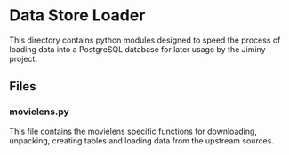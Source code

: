 # Data Store Loader

This directory contains python modules designed to speed the process of
loading data into a PostgreSQL database for later usage by the Jiminy project.

## Files

### movielens.py

This file contains the movielens specific functions for downloading,
unpacking, creating tables and loading data from the upstream sources.
